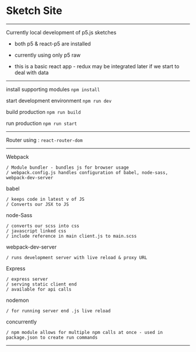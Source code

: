 # Sketch Site
****

Currently local development of p5.js sketches

* both p5 & react-p5 are installed
* currently using only p5 raw 

* this is a basic react app - redux may be integrated later if we start to deal with data

****

install supporting modules
```npm install```

start development environment
```npm run dev```

build production
```npm run build```

run production
```npm run start```

****

Router using : `react-router-dom`


****
Webpack

    / Module bundler - bundles js for browser usage
    / webpack.config.js handles configuration of babel, node-sass, webpack-dev-server

babel

    / keeps code in latest v of JS
    / Converts our JSX to JS

node-Sass

    / converts our scss into css
    / javascript linked css
    / include reference in main client.js to main.scss

webpack-dev-server

    / runs development server with live reload & proxy URL

Express

    / express server
    / serving static client end
    / available for api calls

nodemon

    / for running server end .js live reload

concurrently

    / npm module allows for multiple npm calls at once - used in package.json to create run commands

****